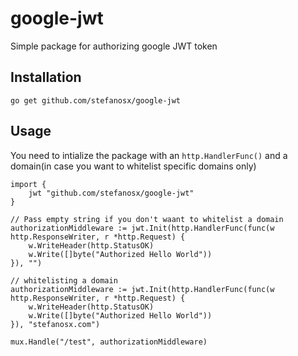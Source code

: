 # google-jwt
Simple package for authorizing google JWT token

## Installation

```golang
go get github.com/stefanosx/google-jwt
```

## Usage

You need to intialize the package with an `http.HandlerFunc()` and a domain(in case you want to whitelist specific domains only)

```golang
import {
	jwt "github.com/stefanosx/google-jwt"
}

// Pass empty string if you don't waant to whitelist a domain
authorizationMiddleware := jwt.Init(http.HandlerFunc(func(w http.ResponseWriter, r *http.Request) {
	w.WriteHeader(http.StatusOK)
	w.Write([]byte("Authorized Hello World"))
}), "")

// whitelisting a domain
authorizationMiddleware := jwt.Init(http.HandlerFunc(func(w http.ResponseWriter, r *http.Request) {
	w.WriteHeader(http.StatusOK)
	w.Write([]byte("Authorized Hello World"))
}), "stefanosx.com")

mux.Handle("/test", authorizationMiddleware)
```
